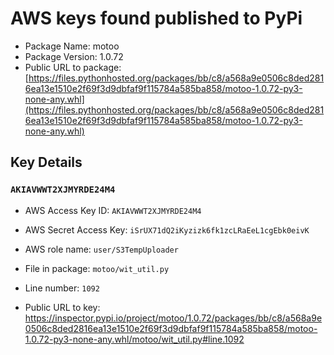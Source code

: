 # AWS keys found published to PyPi

* Package Name: motoo
* Package Version: 1.0.72
* Public URL to package: [https://files.pythonhosted.org/packages/bb/c8/a568a9e0506c8ded2816ea13e1510e2f69f3d9dbfaf9f115784a585ba858/motoo-1.0.72-py3-none-any.whl](https://files.pythonhosted.org/packages/bb/c8/a568a9e0506c8ded2816ea13e1510e2f69f3d9dbfaf9f115784a585ba858/motoo-1.0.72-py3-none-any.whl)

## Key Details

### `AKIAVWWT2XJMYRDE24M4`

* AWS Access Key ID: `AKIAVWWT2XJMYRDE24M4`
* AWS Secret Access Key: `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` 
* AWS role name: `user/S3TempUploader`
* File in package: `motoo/wit_util.py`
* Line number: `1092`

* Public URL to key: https://inspector.pypi.io/project/motoo/1.0.72/packages/bb/c8/a568a9e0506c8ded2816ea13e1510e2f69f3d9dbfaf9f115784a585ba858/motoo-1.0.72-py3-none-any.whl/motoo/wit_util.py#line.1092



